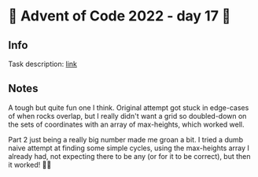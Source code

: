 # 🎄 Advent of Code 2022 - day 17 🎄

## Info

Task description: [link](https://adventofcode.com/2022/day/17)

## Notes
A tough but quite fun one I think.
Original attempt got stuck in edge-cases of when rocks overlap, but I really didn't want a grid so doubled-down on the sets of coordinates with an array of max-heights, which worked well.

Part 2 just being a really big number made me groan a bit. I tried a dumb naive attempt at finding some simple cycles, using the max-heights array I already had, not expecting there to be any (or for it to be correct), but then it worked! :shrug::smile: